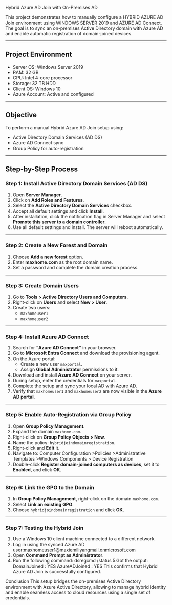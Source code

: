 Hybrid Azure AD Join with On-Premises AD

This project demonstrates how to manually configure a HYBRID AZURE AD Join environment using WINDOWS SERVER 2019 and AZURE AD Connect. The goal is to sync an on-premises Active Directory domain with Azure AD and enable automatic registration of domain-joined devices.

---

## Project Environment

- Server OS: Windows Server 2019  
- RAM: 32 GB  
- CPU: Intel 4-core processor  
- Storage: 32 TB HDD  
- Client OS: Windows 10  
- Azure Account: Active and configured

---

## Objective

To perform a manual Hybrid Azure AD Join setup using:
- Active Directory Domain Services (AD DS)
- Azure AD Connect sync
- Group Policy for auto-registration

---

## Step-by-Step Process

### Step 1: Install Active Directory Domain Services (AD DS)

1. Open **Server Manager**.
2. Click on **Add Roles and Features**.
3. Select the **Active Directory Domain Services** checkbox.
4. Accept all default settings and click **Install**.
5. After installation, click the notification flag in Server Manager and select **Promote this server to a domain controller**.
6. Use all default settings and install. The server will reboot automatically.

---

### Step 2: Create a New Forest and Domain

1. Choose **Add a new forest** option.
2. Enter **maxhome.com** as the root domain name.
3. Set a password and complete the domain creation process.

---

### Step 3: Create Domain Users

1. Go to **Tools > Active Directory Users and Computers**.
2. Right-click on **Users** and select **New > User**.
3. Create two users:
   - `maxhomeuser1`
   - `maxhomeuser2`

---

### Step 4: Install Azure AD Connect

1. Search for **"Azure AD Connect"** in your browser.
2. Go to **Microsoft Entra Connect** and download the provisioning agent.
3. On the Azure portal:
   - Create a new user `maxportal`.
   - Assign **Global Administrator** permissions to it.
4. Download and install **Azure AD Connect** on your server.
5. During setup, enter the credentials for `maxportal`.
6. Complete the setup and sync your local AD with Azure AD.
7. Verify that `maxhomeuser1` and `maxhomeuser2` are now visible in the **Azure AD portal**.

---

### Step 5: Enable Auto-Registration via Group Policy

1. Open **Group Policy Management**.
2. Expand the domain `maxhome.com`.
3. Right-click on **Group Policy Objects > New**.
4. Name the policy: `hybridjoindomainregistration`.
5. Right-click and **Edit** it.
6. Navigate to:
Computer Configuration >Policies >Administrative Templates >Windows Components >
Device Registration
7. Double-click **Register domain-joined computers as devices**, set it to **Enabled**, and click **OK**.

---

### Step 6: Link the GPO to the Domain

1. In **Group Policy Management**, right-click on the domain `maxhome.com`.
2. Select **Link an existing GPO**.
3. Choose `hybridjoindomainregistration` and click **OK**.

---

### Step 7: Testing the Hybrid Join

1. Use a Windows 10 client machine connected to a different network.
2. Log in using the synced Azure AD user:maxhomeuser1@maxiemiliyangmail.onmicrosoft.com
3. Open **Command Prompt as Administrator**.
4. Run the following command:
dsregcmd /status
5.Got the output:
DomainJoined : YES
AzureADJoined : YES
This confirms that Hybrid Azure AD Join is successfully configured.

Conclusion
This setup bridges the on-premises Active Directory environment with Azure Active Directory, allowing to manage hybrid identity and enable seamless access to cloud resources using a single set of credentials.
